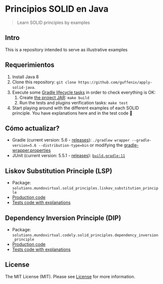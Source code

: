 # Principios SOLID en Java


> Learn SOLID principles by examples

## Intro

This is a repository intended to serve as illustrative examples

## Requerimientos

1. Install Java 8
3. Clone this repository: `git clone https://github.com/guffenix/apply-solid-java`.
4. Execute some [Gradle lifecycle tasks](https://docs.gradle.org/current/userguide/java_plugin.html#lifecycle_tasks) in order to check everything is OK:
    1. Create [the project JAR](https://docs.gradle.org/current/userguide/java_plugin.html#sec:jar): `make build`
    2. Run the tests and plugins verification tasks: `make test`
5. Start playing around with the different examples of each SOLID principle. You have explanations here and in the test code 🙂

## Cómo actualizar?

* Gradle (current version: 5.6 - [releases](https://gradle.org/releases/)):
`./gradlew wrapper --gradle-version=5.6 --distribution-type=bin` or modifying the [gradle-wrapper.properties](gradle/wrapper/gradle-wrapper.properties#L3)
* JUnit (current version: 5.5.1 - [releases](https://junit.org/junit5/docs/snapshot/release-notes/index.html)):
[`build.gradle:11`](build.gradle#L11-L12)


## Liskov Substitution Principle (LSP)

* Package: `solutions.mundovirtual.solid_principles.liskov_substitution_principle`
* [Production code](src/main/java/solutions/mundovirtual/solid_principles/liskov_substitution_principle)
* [Tests code with explanations](src/test/java/solutions/mundovirtual/solid_principles/liskov_substitution_principle)

## Dependency Inversion Principle (DIP)

* Package: `solutions.mundovirtual.codely.solid_principles.dependency_inversion_principle`
* [Production code](src/main/java/solutions/mundovirtual/solid_principles/dependency_inversion_principle)
* [Tests code with explanations](src/test/java/solutions/mundovirtual/solid_principles/dependency_inversion_principle)

## License

The MIT License (MIT). Please see [License](LICENSE) for more information.
